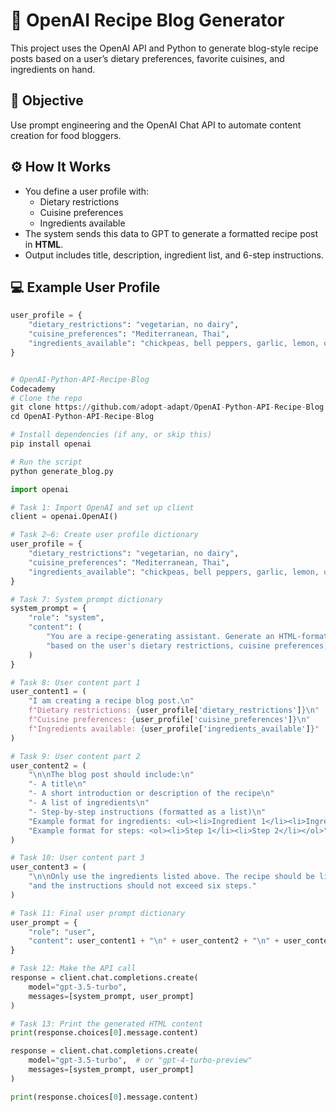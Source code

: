 # 🍲 OpenAI Recipe Blog Generator

This project uses the OpenAI API and Python to generate blog-style recipe posts based on a user’s dietary preferences, favorite cuisines, and ingredients on hand.

## 🧠 Objective

Use prompt engineering and the OpenAI Chat API to automate content creation for food bloggers.

## ⚙️ How It Works

- You define a user profile with:
  - Dietary restrictions
  - Cuisine preferences
  - Ingredients available
- The system sends this data to GPT to generate a formatted recipe post in **HTML**.
- Output includes title, description, ingredient list, and 6-step instructions.

## 💻 Example User Profile

```python
user_profile = {
    "dietary_restrictions": "vegetarian, no dairy",
    "cuisine_preferences": "Mediterranean, Thai",
    "ingredients_available": "chickpeas, bell peppers, garlic, lemon, olive oil"
}


# OpenAI-Python-API-Recipe-Blog
Codecademy
# Clone the repo
git clone https://github.com/adopt-adapt/OpenAI-Python-API-Recipe-Blog.git  
cd OpenAI-Python-API-Recipe-Blog

# Install dependencies (if any, or skip this)
pip install openai

# Run the script
python generate_blog.py

import openai

# Task 1: Import OpenAI and set up client
client = openai.OpenAI()

# Task 2–6: Create user profile dictionary
user_profile = {
    "dietary_restrictions": "vegetarian, no dairy",
    "cuisine_preferences": "Mediterranean, Thai",
    "ingredients_available": "chickpeas, bell peppers, garlic, lemon, olive oil"
}

# Task 7: System prompt dictionary
system_prompt = {
    "role": "system",
    "content": (
        "You are a recipe-generating assistant. Generate an HTML-formatted blog post "
        "based on the user's dietary restrictions, cuisine preferences, and ingredients on hand."
    )
}

# Task 8: User content part 1
user_content1 = (
    "I am creating a recipe blog post.\n"
    f"Dietary restrictions: {user_profile['dietary_restrictions']}\n"
    f"Cuisine preferences: {user_profile['cuisine_preferences']}\n"
    f"Ingredients available: {user_profile['ingredients_available']}"
)

# Task 9: User content part 2
user_content2 = (
    "\n\nThe blog post should include:\n"
    "- A title\n"
    "- A short introduction or description of the recipe\n"
    "- A list of ingredients\n"
    "- Step-by-step instructions (formatted as a list)\n"
    "Example format for ingredients: <ul><li>Ingredient 1</li><li>Ingredient 2</li></ul>\n"
    "Example format for steps: <ol><li>Step 1</li><li>Step 2</li></ol>"
)

# Task 10: User content part 3
user_content3 = (
    "\n\nOnly use the ingredients listed above. The recipe should be limited to one blog post, "
    "and the instructions should not exceed six steps."
)

# Task 11: Final user prompt dictionary
user_prompt = {
    "role": "user",
    "content": user_content1 + "\n" + user_content2 + "\n" + user_content3
}

# Task 12: Make the API call
response = client.chat.completions.create(
    model="gpt-3.5-turbo",
    messages=[system_prompt, user_prompt]
)

# Task 13: Print the generated HTML content
print(response.choices[0].message.content)

response = client.chat.completions.create(
    model="gpt-3.5-turbo",  # or "gpt-4-turbo-preview"
    messages=[system_prompt, user_prompt]
)

print(response.choices[0].message.content)


